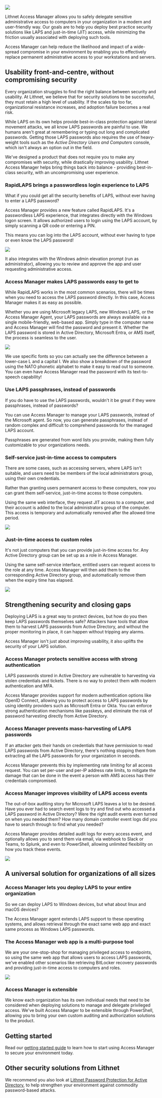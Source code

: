 ![](images/access-manager-logo.png)

Lithnet Access Manager allows you to safely delegate sensitive administrative access to computers in your organization in a modern and user-friendly way. Our goals are to help you deploy best practice security solutions like LAPS and just-in-time (JIT) access, while minimizing the friction usually associated with deploying such tools. 

Access Manager can help reduce the likelihood and impact of a wide-spread compromise in your environment by enabling you to effectively replace permanent administrative access to your workstations and servers. 

## Usability front-and-centre, without compromising security
Every organization struggles to find the right balance between security and usability. At Lithnet, we believe that for security solutions to be successful, they must retain a high level of usability. If the scales tip too far, organizational resistance increases, and adoption failure becomes a real risk.

While LAPS on its own helps provide best-in-class protection against lateral movement attacks, we all know LAPS passwords are painful to use. We humans aren't great at remembering or typing out long and complicated passwords. Getting those LAPS passwords also requires the use of heavy-weight tools such as the _Active Directory Users and Computers_ console, which isn't always an option out in the field. 

We've designed a product that does not require you to make any compromises with security, while drastically improving usability. Lithnet Access Manager helps bring things back into balance - providing best-in-class security, with an uncompromising user experience.

### RapidLAPS brings a passwordless login experience to LAPS
What if you could get all the security benefits of LAPS, without ever having to enter a LAPS password?

Access Manager provides a new feature called RapidLAPS. It's a passwordless LAPS experience, that integrates directly with the Windows logon screen. It allows authorized users to login using the LAPS account, by simply scanning a QR code or entering a PIN. 

This means you can log into the LAPS account, without ever having to type or even know the LAPS password!

![](images/RapidLAPS_Login.gif)

It also integrates with the Windows admin elevation prompt (run as administrator), allowing you to review and approve the app and user requesting administrative access.

### Access Manager makes LAPS passwords easy to get to
While RapidLAPS works in the most common scenarios, there will be times when you need to access the LAPS password directly. In this case, Access Manager makes it as easy as possible.

Whether you are using Microsoft legacy LAPS, new Windows LAPS, or the Access Manager Agent, your LAPS passwords are always available via a single mobile-friendly, web-based app. Simply type in the computer name and Access Manager will find the password and present it. Whether the LAPS password is stored in Active Directory, Microsoft Entra, or AMS itself, the process is seamless to the user.

![](images/web-request-laps.gif)

We use specific fonts so you can actually see the difference between a lower-case L and a capital I. We also show a breakdown of the password using the NATO phonetic alphabet to make it easy to read  out to someone. You can even have Access Manager read the password with its text-to-speech capability!

### Use LAPS passphrases, instead of passwords 
If you do have to use the LAPS passwords, wouldn't it be great if they were passphrases, instead of passwords?

You can use Access Manager to manage your LAPS passwords, instead of the Microsoft agent. So now, you can generate passphrases, instead of random complex and difficult to comprehend passwords for the managed LAPS account.

Passphrases are generated from word lists you provide, making them fully customizable to your organizations needs.

### Self-service just-in-time access to computers
There are some cases, such as accessing servers, where LAPS isn't suitable, and users need to be members of the local administrators group, using their own credentials. 

Rather than granting users permanent access to these computers, now you can grant them self-service, just-in-time access to those computers.

Using the same web interface, they request JIT access to a computer, and their account is added to the local administrators group of the computer. This access is temporary and automatically removed after the allowed time period.

![](images/web-request-jit.gif)

### Just-in-time access to custom roles

It's not just computers that you can provide just-in-time access for. Any Active Directory group can be set up as a role in Access Manager. 

Using the same self-service interface, entitled users can request access to the role at any time. Access Manager will then add them to the corresponding Active Directory group, and automatically remove them when the expiry time has elapsed.

![](images/web-request-jit-roles.gif)

## Strengthening security and closing gaps
Deploying LAPS is a great way to protect devices, but how do you then keep LAPS passwords themselves safe? Attackers have tools that allow them to harvest LAPS passwords from Active Directory, and without the proper monitoring in place, it can happen without tripping any alarms. 

Access Manager isn't just about improving usability, it also uplifts the security of your LAPS solution.

### Access Manager protects sensitive access with strong authentication
LAPS passwords stored in Active Directory are vulnerable to harvesting via stolen credentials and tickets. There is no way to protect them with modern authentication and MFA. 

Access Manager provides support for modern authentication options like OpenID Connect, allowing you to protect access to LAPS passwords by using identity providers such as Microsoft Entra or Okta. You can enforce strong authentication mechanisms like passkeys, and eliminate the risk of password harvesting directly from Active Directory.

### Access Manager prevents mass-harvesting of LAPS passwords
If an attacker gets their hands on credentials that have permission to read LAPS passwords from Active Directory, there's nothing stopping them from extracting all the LAPS passwords for your organization in seconds.

Access Manager prevents this by implementing rate limiting for all access request. You can set per-user and per-IP address rate limits, to mitigate the damage that can be done in the event a person with AMS access has their credentials compromised.

### Access Manager improves visibility of LAPS access events
The out-of-box auditing story for Microsoft LAPS leaves a lot to be desired. Have you ever had to search event logs to try and find out who accessed a LAPS password in Active Directory? Were the right audit events even turned on when you needed them? How many domain controller event logs did you have to search through to find what you needed?

Access Manager provides detailed audit logs for every access event, and optionally allows you to send them via email, via webhook to Slack or Teams, to Splunk, and even to PowerShell, allowing unlimited flexibility on how you track these events.

![](images/auditing-example-slack.png)

## A universal solution for organizations of all sizes
### Access Manager lets you deploy LAPS to your entire organization
So we can deploy LAPS to Windows devices, but what about linux and macOS devices? 

The Access Manager agent extends LAPS support to these operating systems, and allows retrieval through the exact same web app and exact same process as Windows LAPS passwords.

### The Access Manager web app is a multi-purpose tool
We are your one-stop-shop for managing privileged access to endpoints, so using the same web app that allows users to access LAPS passwords, we've enabled other scenarios like retrieving BitLocker recovery passwords and providing just-in-time access to computers and roles.

![](images/web-request-bitlocker.gif)

### Access Manager is extensible
We know each organization has its own individual needs that need to be considered when deploying solutions to manage and delegate privileged access. We've built Access Manager to be extensible through PowerShell, allowing you to bring your own custom auditing and authorization solutions to the product.

## Getting started

Read our [getting started guide](installation/getting-started.md) to learn how to start using Access Manager to secure your environment today.

## Other security solutions from Lithnet
We recommend you also look at [Lithnet Password Protection for Active Directory](https:/lithnet.io/products/password-protection), to help strengthen your environment against commodity password-based attacks.

